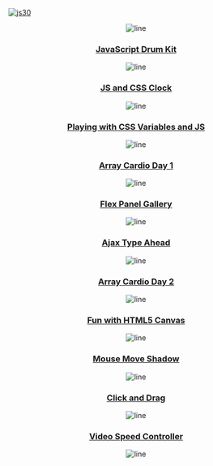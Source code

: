 <a href="https://javascript30.com">

![js30](https://i.postimg.cc/8cpWXYyY/js30.png "Build things. Lots of things. Build 1,000 things. Keep it up and don't stop.")
</a>

<div align="center">

![line](https://capsule-render.vercel.app/api?type=rect&color=gradient&height=2)

### **[JavaScript Drum Kit](https://isbendiyarovanezrin.github.io/JavaScriptDrumKit "Click me!🙂")**

![line](https://capsule-render.vercel.app/api?type=rect&color=gradient&height=2)

### **[JS and CSS Clock](https://isbendiyarovanezrin.github.io/AnalogClock "Click me!🙂")**

![line](https://capsule-render.vercel.app/api?type=rect&color=gradient&height=2)

### **[Playing with CSS Variables and JS](https://isbendiyarovanezrin.github.io/PlayingWithCSSVariablesAndJS "Click me!🙂")**

![line](https://capsule-render.vercel.app/api?type=rect&color=gradient&height=2)

### **[Array Cardio Day 1](https://github.com/isbendiyarovanezrin/JavaScript30/tree/master/04%20-%20Array%20Cardio%20Day%201#readme "Click me!🙂")**

![line](https://capsule-render.vercel.app/api?type=rect&color=gradient&height=2)

### **[Flex Panel Gallery](https://isbendiyarovanezrin.github.io/FlexPanelGallery "Click me!🙂")**

![line](https://capsule-render.vercel.app/api?type=rect&color=gradient&height=2)

### **[Ajax Type Ahead](https://isbendiyarovanezrin.github.io/AjaxTypeAhead "Click me!🙂")**

![line](https://capsule-render.vercel.app/api?type=rect&color=gradient&height=2)

### **[Array Cardio Day 2](https://github.com/isbendiyarovanezrin/JavaScript30/tree/master/07%20-%20Array%20Cardio%20Day%202#readme "Click me!🙂")**

![line](https://capsule-render.vercel.app/api?type=rect&color=gradient&height=2)

### **[Fun with HTML5 Canvas](https://isbendiyarovanezrin.github.io/FunWithCanvas "Click me!🙂")**

![line](https://capsule-render.vercel.app/api?type=rect&color=gradient&height=2)

### **[Mouse Move Shadow](https://isbendiyarovanezrin.github.io/MouseMoveShadow "Click me!🙂")**

![line](https://capsule-render.vercel.app/api?type=rect&color=gradient&height=2)

### **[Click and Drag](https://isbendiyarovanezrin.github.io/ClickAndDrag "Click me!🙂")**

![line](https://capsule-render.vercel.app/api?type=rect&color=gradient&height=2)

### **[Video Speed Controller](https://isbendiyarovanezrin.github.io/VideoSpeedController "Click me!🙂")**

![line](https://capsule-render.vercel.app/api?type=rect&color=gradient&height=2)

</div>
